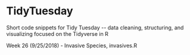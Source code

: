 # TidyTuesday
Short code snippets for Tidy Tuesday -- data cleaning, structuring, and visualizing focused on the Tidyverse in R

Week 26 (9/25/2018) - Invasive Species, invasives.R
